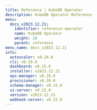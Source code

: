 ```yaml
---
title: Reference | KubeDB Operator
description: KubeDB Operator Reference
menu:
  docs_v2023.12.21:
    identifier: reference-operator
    name: KubeDB Operator
    weight: 10
    parent: reference
menu_name: docs_v2023.12.21
info:
  autoscaler: v0.24.0
  cli: v0.39.0
  dashboard: v0.15.0
  installer: v2023.12.21
  ops-manager: v0.26.0
  provisioner: v0.39.0
  schema-manager: v0.15.0
  ui-server: v0.15.0
  version: v2023.12.21
  webhook-server: v0.15.0
---
```


